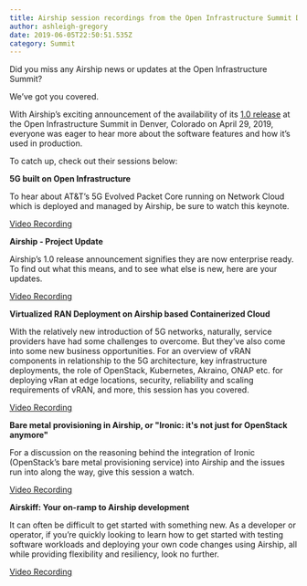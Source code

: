 ```yaml
---
title: Airship session recordings from the Open Infrastructure Summit Denver
author: ashleigh-gregory
date: 2019-06-05T22:50:51.535Z
category: Summit
---
```


Did you miss any Airship news or updates at the Open Infrastructure Summit?  

We’ve got you covered.

With Airship’s exciting announcement of the availability of its [1.0 release](https://wiki.openstack.org/wiki/Airship_v1.0_Release) at the Open Infrastructure Summit in Denver, Colorado on April 29, 2019, everyone was eager to hear more about the software features and how it’s used in production.

To catch up, check out their sessions below:

<b>5G built on Open Infrastructure</b>

To hear about AT&T’s 5G Evolved Packet Core running on Network Cloud which is deployed and managed by Airship, be sure to watch this keynote.

[Video Recording](https://www.openstack.org/videos/summits/denver-2019/5g-built-on-open-infrastructure)

<b>Airship - Project Update</b>

Airship’s 1.0 release announcement signifies they are now enterprise ready.  To find out what this means, and to see what else is new, here are your updates.

[Video Recording](https://www.openstack.org/videos/summits/denver-2019/airship-project-update-1)

<b>Virtualized RAN Deployment on Airship based Containerized Cloud</b>

With the relatively new introduction of 5G networks, naturally, service providers have had some challenges to overcome.  But they’ve also come into some new business opportunities.  For an overview of vRAN components in relationship to the 5G architecture, key infrastructure deployments, the role of OpenStack, Kubernetes, Akraino, ONAP etc. for deploying vRan at edge locations, security, reliability and scaling requirements of vRAN, and more, this session has you covered.

[Video Recording](https://www.openstack.org/videos/summits/denver-2019/virtualized-ran-deployment-on-airship-based-containerized-cloud)


<b>Bare metal provisioning in Airship, or "Ironic: it's not just for OpenStack anymore"</b>

For a discussion on the reasoning behind the integration of Ironic (OpenStack’s bare metal provisioning service) into Airship and the issues run into along the way, give this session a watch.

[Video Recording](https://www.openstack.org/videos/summits/denver-2019/bare-metal-provisioning-in-airship-or-ironic-its-not-just-for-openstack-anymore)

<b>Airskiff: Your on-ramp to Airship development</b> 

It can often be difficult to get started with something new.  As a developer or operator, if you’re quickly looking to learn how to get started with testing software workloads and deploying your own code changes using Airship, all while providing flexibility and resiliency, look no further.

[Video Recording](https://www.openstack.org/videos/summits/denver-2019/airskiff-your-on-ramp-to-airship-development)



